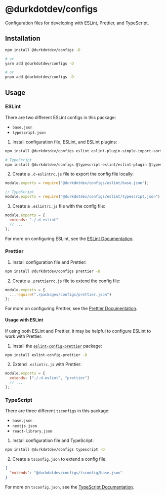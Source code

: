 # @durkdotdev/configs

Configuration files for developing with ESLint, Prettier, and TypeScript.

## Installation

```bash
npm install @durkdotdev/configs -D

# or
yarn add @durkdotdev/configs -D

# or
pnpm add @durkdotdev/configs -D

```

## Usage

### ESLint

There are two different ESLint configs in this package:

- `base.json`
- `typescript.json`

1. Install configuration file, ESLint, and ESLint plugins:

```bash
npm install @durkdotdev/configs eslint eslint-plugin-simple-import-sort eslint-plugin-unused-imports -D

# TypeScript
npm install @durkdotdev/configs @typescript-eslint/eslint-plugin @typescript-eslint/parser eslint eslint-plugin-simple-import-sort eslint-plugin-unused-imports -D
```

2. Create a `.d-eslintrc.js` file to export the config file locally:

```js
module.exports = require("@durkdotdev/configs/eslint/base.json");

// TypeScript
module.exports = require("@durkdotdev/configs/eslint/typescript.json");
```

3. Create a `.eslintrc.js` file with the config file:

```js
module.exports = {
  extends: "./.d-eslint"
  // ...
};
```

For more on configuring ESLint, see the [ESLint Documentation](https://eslint.org/docs/latest/user-guide/configuring).

### Prettier

1. Install configuration file and Prettier:

```bash
npm install @durkdotdev/configs prettier -D
```

2. Create a `.prettierrc.js` file to extend the config file:

```js
module.exports = {
  ...require("./packages/configs/prettier.json")
};
```

For more on configuring Prettier, see the [Prettier Documentation](https://prettier.io/docs/en/configuration.html).

#### Usage with ESLint

If using both ESLint and Prettier, it may be helpful to configure ESLint to work with Prettier.

1. Install the [`eslint-config-prettier`](https://github.com/prettier/eslint-config-prettier) package:

```bash
npm install eslint-config-prettier -D
```

2. Extend `.eslintrc.js` with Prettier:

```js
module.exports = {
  extends: ["./.d-eslint", "prettier"]
  // ...
};
```

### TypeScript

There are three different `tsconfigs` in this package:

- `base.json`
- `nextjs.json`
- `react-library.json`

1. Install configuration file and TypeScript:

```bash
npm install @durkdotdev/configs typescript -D
```

2. Create a `tsconfig.json` to extend a config file:

```json
{
  "extends": "@durkdotdev/configs/tsconfig/base.json"
}
```

For more on `tsconfig.json`, see the [TypeScript Documentation](https://www.typescriptlang.org/docs/handbook/tsconfig-json.html).

